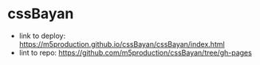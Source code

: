 # cssBayan

- link to deploy: https://m5production.github.io/cssBayan/cssBayan/index.html
- lint to repo: https://github.com/m5production/cssBayan/tree/gh-pages
